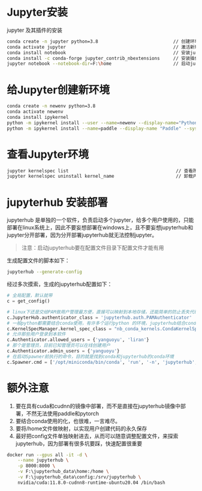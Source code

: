 # Jupyter安装
jupyter 及其插件的安装
```bash
conda create -n jupyter python=3.8                            // 创建环境
conda activate jupyter                                        // 激活新环境
conda install notebook                                        // 安装jupyter
conda install -c conda-forge jupyter_contrib_nbextensions     // 安装插件，失败用pip
jupyter notebook --notebook-dir=F:\home                       // 启动jupyter
```
# 给Jupyter创建新环境
```bash 
conda create -n newenv python=3.8                                                               // 创建新环境
conda activate newenv                                                                           // 进入新环境
conda install ipykernel                                                                         // 安装内核
python -m ipykernel install --user --name=newenv --display-name="Python (newenv)"  
python -m ipykernel install --name=paddle --display-name "Paddle" --sys-prefix                  // 这个才是全局的
```

# 查看Jupyter环境
```bash 
jupyter kernelspec list                                        // 查看所有内核
jupyter kernelspec uninstall kernel_name                       // 卸载内核
```

# jupyterhub 安装部署
jupyterhub 是单独的一个软件，负责启动多个jupyter，给多个用户使用的，只能部署在linux系统上，因此不要妄想部署在windows上，且不要妄想jupyterhub和jupyter分开部署，因为分开部署jupyterhub就无法控制jupyter。
> 注意：启动jupyterhub要在配置文件目录下配置文件才能有用

生成配置文件的脚本如下：

```bash 
jupyterhub --generate-config
```

经过多次摸索，生成的jupyterhub配置如下：
```python 
# 全局配置，默认就带
c = get_config()

# linux下还是交给PAM做用户管理最方便，直接可以映射到本地存储，还能简单的防止丢失代码
c.JupyterHub.authenticator_class = 'jupyterhub.auth.PAMAuthenticator'
# 一般python都需要结合conda使用，有许多个运行python 的环境，jupyterhub结合conda需要这么配置
c.KernelSpecManager.kernel_spec_class = "nb_conda_kernels.CondaKernelSpec"
# 允许那些用户登录到本软件
c.Authenticator.allowed_users = {'yanguoyu', 'liran'}
# 那个是管理员，目前已知管理员可以在线创建用户
c.Authenticator.admin_users = {'yanguoyu'}
# 在启动Spawner前执行的命令，目的就是找到conda和jupyterhub的conda环境
c.Spawner.cmd = ['/opt/miniconda/bin/conda', 'run', '-n', 'jupyterhub', 'jupyter-labhub']

```

# 额外注意
1. 要在具有cuda和cudnn的镜像中部署，而不是直接在jupyterhub镜像中部署，不然无法使用paddle和pytorch
2. 要结合conda使用的化，也很难，一言难尽。
3. 要将/home文件做映射，以实现用户创建代码的永久保存
4. 最好把config文件单独映射进去，从而可以随意调整配置文件，来探索jupyterhub，因为部署有很多坑要踩，快速配置很重要
```bash 
docker run --gpus all -it -d \
    --name jupyterhub \
    -p 8000:8000 \
    -v F:\jupyterhub_data\home:/home \
    -v F:\jupyterhub_data\config:/srv/jupyterhub \
    nvidia/cuda:11.8.0-cudnn8-runtime-ubuntu20.04 /bin/bash
```

